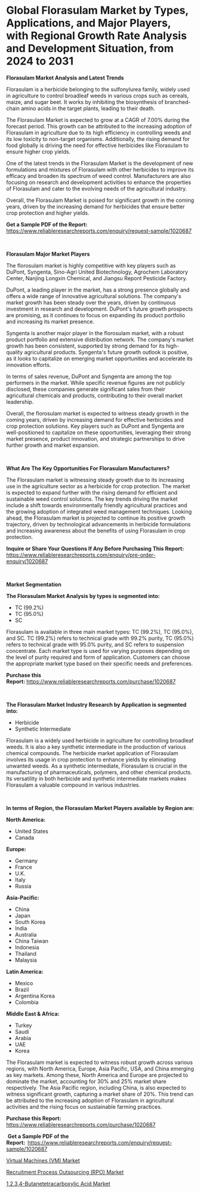 <p><h1>Global Florasulam Market by Types, Applications, and Major Players, with Regional Growth Rate Analysis and Development Situation, from 2024 to 2031</h1></p><p><strong>Florasulam Market Analysis and Latest Trends</strong></p>
<p><p>Florasulam is a herbicide belonging to the sulfonylurea family, widely used in agriculture to control broadleaf weeds in various crops such as cereals, maize, and sugar beet. It works by inhibiting the biosynthesis of branched-chain amino acids in the target plants, leading to their death.</p><p>The Florasulam Market is expected to grow at a CAGR of 7.00% during the forecast period. This growth can be attributed to the increasing adoption of Florasulam in agriculture due to its high efficiency in controlling weeds and its low toxicity to non-target organisms. Additionally, the rising demand for food globally is driving the need for effective herbicides like Florasulam to ensure higher crop yields.</p><p>One of the latest trends in the Florasulam Market is the development of new formulations and mixtures of Florasulam with other herbicides to improve its efficacy and broaden its spectrum of weed control. Manufacturers are also focusing on research and development activities to enhance the properties of Florasulam and cater to the evolving needs of the agricultural industry.</p><p>Overall, the Florasulam Market is poised for significant growth in the coming years, driven by the increasing demand for herbicides that ensure better crop protection and higher yields.</p></p>
<p><strong>Get a Sample PDF of the Report:&nbsp;</strong> <a href="https://www.reliableresearchreports.com/enquiry/request-sample/1020687">https://www.reliableresearchreports.com/enquiry/request-sample/1020687</a></p>
<p>&nbsp;</p>
<p><strong>Florasulam Major Market Players</strong></p>
<p><p>The florosulam market is highly competitive with key players such as DuPont, Syngenta, Sino-Agri United Biotechnology, Agrochem Laboratory Center, Nanjing Longxin Chemical, and Jiangsu Repont Pesticide Factory. </p><p>DuPont, a leading player in the market, has a strong presence globally and offers a wide range of innovative agricultural solutions. The company's market growth has been steady over the years, driven by continuous investment in research and development. DuPont's future growth prospects are promising, as it continues to focus on expanding its product portfolio and increasing its market presence.</p><p>Syngenta is another major player in the florosulam market, with a robust product portfolio and extensive distribution network. The company's market growth has been consistent, supported by strong demand for its high-quality agricultural products. Syngenta's future growth outlook is positive, as it looks to capitalize on emerging market opportunities and accelerate its innovation efforts.</p><p>In terms of sales revenue, DuPont and Syngenta are among the top performers in the market. While specific revenue figures are not publicly disclosed, these companies generate significant sales from their agricultural chemicals and products, contributing to their overall market leadership.</p><p>Overall, the florosulam market is expected to witness steady growth in the coming years, driven by increasing demand for effective herbicides and crop protection solutions. Key players such as DuPont and Syngenta are well-positioned to capitalize on these opportunities, leveraging their strong market presence, product innovation, and strategic partnerships to drive further growth and market expansion.</p></p>
<p>&nbsp;</p>
<p><strong>What Are The Key Opportunities For Florasulam Manufacturers?</strong></p>
<p><p>The Florasulam market is witnessing steady growth due to its increasing use in the agriculture sector as a herbicide for crop protection. The market is expected to expand further with the rising demand for efficient and sustainable weed control solutions. The key trends driving the market include a shift towards environmentally friendly agricultural practices and the growing adoption of integrated weed management techniques. Looking ahead, the Florasulam market is projected to continue its positive growth trajectory, driven by technological advancements in herbicide formulations and increasing awareness about the benefits of using Florasulam in crop protection.</p></p>
<p><strong>Inquire or Share Your Questions If Any Before Purchasing This Report:</strong> <a href="https://www.reliableresearchreports.com/enquiry/pre-order-enquiry/1020687">https://www.reliableresearchreports.com/enquiry/pre-order-enquiry/1020687</a></p>
<p>&nbsp;</p>
<p><strong>Market Segmentation</strong></p>
<p><strong>The Florasulam Market Analysis by types is segmented into:</strong></p>
<p><ul><li>TC (99.2%)</li><li>TC (95.0%)</li><li>SC</li></ul></p>
<p><p>Florasulam is available in three main market types: TC (99.2%), TC (95.0%), and SC. TC (99.2%) refers to technical grade with 99.2% purity, TC (95.0%) refers to technical grade with 95.0% purity, and SC refers to suspension concentrate. Each market type is used for varying purposes depending on the level of purity required and form of application. Customers can choose the appropriate market type based on their specific needs and preferences.</p></p>
<p><strong>Purchase this Report:&nbsp;</strong><a href="https://www.reliableresearchreports.com/purchase/1020687">https://www.reliableresearchreports.com/purchase/1020687</a></p>
<p>&nbsp;</p>
<p><strong>The Florasulam Market Industry Research by Application is segmented into:</strong></p>
<p><ul><li>Herbicide</li><li>Synthetic Intermediate</li></ul></p>
<p><p>Florasulam is a widely used herbicide in agriculture for controlling broadleaf weeds. It is also a key synthetic intermediate in the production of various chemical compounds. The herbicide market application of Florasulam involves its usage in crop protection to enhance yields by eliminating unwanted weeds. As a synthetic intermediate, Florasulam is crucial in the manufacturing of pharmaceuticals, polymers, and other chemical products. Its versatility in both herbicide and synthetic intermediate markets makes Florasulam a valuable compound in various industries.</p></p>
<p>&nbsp;</p>
<p><strong>In terms of Region, the Florasulam Market Players available by Region are:</strong></p>
<p>
    <p> <strong> North America: </strong>
        <ul>
            <li>United States</li>
            <li>Canada</li>
        </ul>
        </p> 
    <p> <strong> Europe: </strong>
        <ul>
            <li>Germany</li>
            <li>France</li>
            <li>U.K.</li>
            <li>Italy</li>
            <li>Russia</li>
        </ul>
        </p> 
    <p> <strong> Asia-Pacific: </strong>
        <ul>
            <li>China</li>
            <li>Japan</li>
            <li>South Korea</li>
            <li>India</li>
            <li>Australia</li>
            <li>China Taiwan</li>
            <li>Indonesia</li>
            <li>Thailand</li>
            <li>Malaysia</li>
        </ul>
        </p> 
    <p> <strong> Latin America: </strong>
        <ul>
            <li>Mexico</li>
            <li>Brazil</li>
            <li>Argentina Korea</li>
            <li>Colombia</li>
        </ul>
        </p> 
    <p> <strong> Middle East & Africa: </strong>
        <ul>
            <li>Turkey</li>
            <li>Saudi</li>
            <li>Arabia</li>
            <li>UAE</li>
            <li>Korea</li>
        </ul>
    </p>
    </p>
<p><p>The Florasulam market is expected to witness robust growth across various regions, with North America, Europe, Asia Pacific, USA, and China emerging as key markets. Among these, North America and Europe are projected to dominate the market, accounting for 30% and 25% market share respectively. The Asia Pacific region, including China, is also expected to witness significant growth, capturing a market share of 20%. This trend can be attributed to the increasing adoption of Florasulam in agricultural activities and the rising focus on sustainable farming practices.</p></p>
<p><strong>Purchase this Report: </strong><a href="https://www.reliableresearchreports.com/purchase/1020687">https://www.reliableresearchreports.com/purchase/1020687</a></p>
<p>&nbsp;<strong>Get a Sample PDF of the Report:&nbsp;&nbsp;</strong><a href="https://www.reliableresearchreports.com/enquiry/request-sample/1020687">https://www.reliableresearchreports.com/enquiry/request-sample/1020687</a></p>
<p><strong></strong></p>
<p><p><a href="https://view.publitas.com/reportprime-1/virtual-machines-vm-market-dynamics-2023-2030-also-about-its-market-trends-projections-and-opportunities/">Virtual Machines (VM) Market</a></p><p><a href="https://view.publitas.com/reportprime-1/global-recruitment-process-outsourcing-rpo-market-size-and-market-trends-insights-and-projections-from-2023-to-2030/">Recruitment Process Outsourcing (RPO) Market</a></p><p><a href="https://view.publitas.com/reportprime-1/decoding-the-12-34-butanetetracarboxylic-acid-market-a-deep-dive-into-the-latest-market-trends-market-segmentation-and-competitive-analysis/">1,2,3,4-Butanetetracarboxylic Acid Market</a></p></p>
